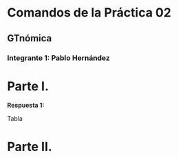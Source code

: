# Comandos de la Práctica 02
## GTnómica
### Integrante 1: Pablo Hernández

# Parte I. 

**Respuesta 1:**

Tabla

# Parte II.
